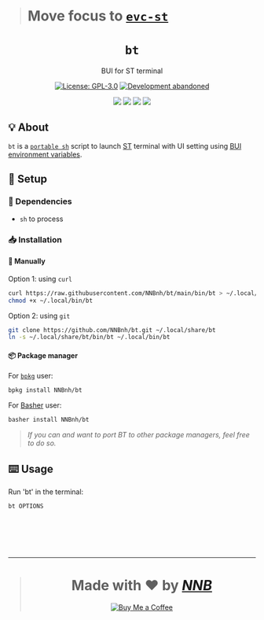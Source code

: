> # Move focus to [`evc-st`](https://github.com/superb-ui/evc-st)

<h1 align="center"><code>bt</code></h1>
<p align="center">BUI for ST terminal</p>
<p align="center"><a href="https://github.com/NNBnh/bt/blob/main/LICENSE"><img src="https://img.shields.io/github/license/NNBnh/bt?labelColor=073551&color=4EAA25&style=for-the-badge" alt="License: GPL-3.0"></a> <a href="https://gist.github.com/NNBnh/9ef453aba3efce26046e0d3119dab5a7#development-abandoned"><img src=https://img.shields.io/badge/development-abandoned-%234EAA25.svg?labelColor=073551&style=for-the-badge&logoColor=FFFFFF alt="Development abandoned"></a></p>
<p align="center"><a href="https://github.com/NNBnh/bt/watchers"><img src="https://img.shields.io/github/watchers/NNBnh/bt?labelColor=073551&color=4EAA25&style=flat-square"></a> <a href="https://github.com/NNBnh/bt/stargazers"><img src="https://img.shields.io/github/stars/NNBnh/bt?labelColor=073551&color=4EAA25&style=flat-square"></a> <a href="https://github.com/NNBnh/bt/network/members"><img src="https://img.shields.io/github/forks/NNBnh/bt?labelColor=073551&color=4EAA25&style=flat-square"></a> <a href="https://github.com/NNBnh/bt/issues"><img src="https://img.shields.io/github/issues/NNBnh/bt?labelColor=073551&color=4EAA25&style=flat-square"></a></p>

## 💡 About
`bt` is a [`portable sh`](https://github.com/dylanaraps/pure-sh-bible) script to launch [ST](https://st.suckless.org) terminal with UI setting using [BUI environment variables](https://github.com/NNBnh/dots/wiki/bui).

## 🚀 Setup
### 🧾 Dependencies
- `sh` to process

### 📥 Installation
#### 🔧 Manually
Option 1: using `curl`
```sh
curl https://raw.githubusercontent.com/NNBnh/bt/main/bin/bt > ~/.local/bin/bt
chmod +x ~/.local/bin/bt
```

Option 2: using `git`
```sh
git clone https://github.com/NNBnh/bt.git ~/.local/share/bt
ln -s ~/.local/share/bt/bin/bt ~/.local/bin/bt
```

#### 📦 Package manager
For [`bpkg`](https://github.com/bpkg/bpkg) user:
```sh
bpkg install NNBnh/bt
```

For [Basher](https://github.com/bpkg/bpkg) user:
```sh
basher install NNBnh/bt
```

> *If you can and want to port BT to other package managers, feel free to do so.*

## ⌨️ Usage
Run 'bt' in the terminal:
```sh
bt OPTIONS
```

<br><br><br><br>

---

> <h1 align="center">Made with ❤️ by <a href="https://github.com/NNBnh"><i>NNB</i></a></h1>
>
> <p align="center"><a href="https://www.buymeacoffee.com/nnbnh"><img src="https://img.shields.io/badge/buy_me_a_coffee%20-%23F7CA88.svg?logo=buy-me-a-coffee&logoColor=333333&style=for-the-badge" alt="Buy Me a Coffee"></a></p>
